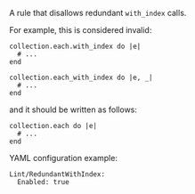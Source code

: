 A rule that disallows redundant `with_index` calls.

For example, this is considered invalid:

```
collection.each.with_index do |e|
  # ...
end

collection.each_with_index do |e, _|
  # ...
end
```

and it should be written as follows:

```
collection.each do |e|
  # ...
end
```

YAML configuration example:

```
Lint/RedundantWithIndex:
  Enabled: true
```
